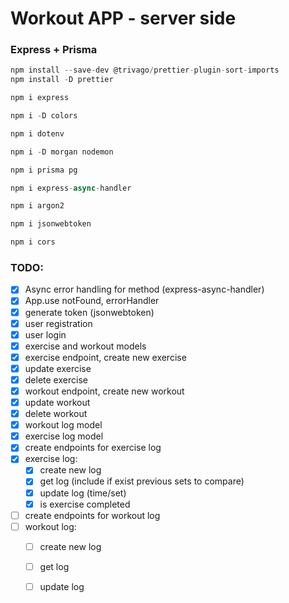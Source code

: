 # Workout APP - server side

### Express + Prisma

```javascript
npm install --save-dev @trivago/prettier-plugin-sort-imports
npm install -D prettier

npm i express

npm i -D colors

npm i dotenv

npm i -D morgan nodemon

npm i prisma pg

npm i express-async-handler

npm i argon2

npm i jsonwebtoken

npm i cors
```

### TODO:

- [x] Async error handling for method (express-async-handler)
- [x] App.use notFound, errorHandler
- [x] generate token (jsonwebtoken)
- [x] user registration
- [x] user  login
- [x] exercise and workout models
- [x] exercise endpoint, create new exercise
- [x] update exercise
- [x] delete exercise
- [x] workout endpoint, create new workout
- [x] update workout
- [x] delete workout
- [x] workout log model
- [x] exercise log model
- [x] create endpoints for exercise log
- [x] exercise log:
  - [x] create new log
  - [x] get log (include if exist previous sets to compare)
  - [x] update log (time/set) 
  - [x] is exercise completed
- [ ] create endpoints for workout log
- [ ] workout log:
  - [ ] create new log
  - [ ] get log
  - [ ] update log 
 


